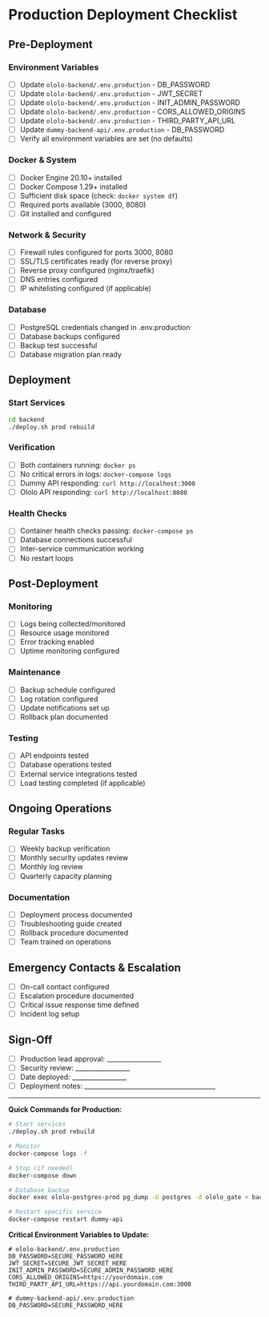 # Production Deployment Checklist

## Pre-Deployment

### Environment Variables
- [ ] Update `ololo-backend/.env.production` - DB_PASSWORD
- [ ] Update `ololo-backend/.env.production` - JWT_SECRET
- [ ] Update `ololo-backend/.env.production` - INIT_ADMIN_PASSWORD
- [ ] Update `ololo-backend/.env.production` - CORS_ALLOWED_ORIGINS
- [ ] Update `ololo-backend/.env.production` - THIRD_PARTY_API_URL
- [ ] Update `dummy-backend-api/.env.production` - DB_PASSWORD
- [ ] Verify all environment variables are set (no defaults)

### Docker & System
- [ ] Docker Engine 20.10+ installed
- [ ] Docker Compose 1.29+ installed
- [ ] Sufficient disk space (check: `docker system df`)
- [ ] Required ports available (3000, 8080)
- [ ] Git installed and configured

### Network & Security
- [ ] Firewall rules configured for ports 3000, 8080
- [ ] SSL/TLS certificates ready (for reverse proxy)
- [ ] Reverse proxy configured (nginx/traefik)
- [ ] DNS entries configured
- [ ] IP whitelisting configured (if applicable)

### Database
- [ ] PostgreSQL credentials changed in .env.production
- [ ] Database backups configured
- [ ] Backup test successful
- [ ] Database migration plan ready

## Deployment

### Start Services
```bash
cd backend
./deploy.sh prod rebuild
```

### Verification
- [ ] Both containers running: `docker ps`
- [ ] No critical errors in logs: `docker-compose logs`
- [ ] Dummy API responding: `curl http://localhost:3000`
- [ ] Ololo API responding: `curl http://localhost:8080`

### Health Checks
- [ ] Container health checks passing: `docker-compose ps`
- [ ] Database connections successful
- [ ] Inter-service communication working
- [ ] No restart loops

## Post-Deployment

### Monitoring
- [ ] Logs being collected/monitored
- [ ] Resource usage monitored
- [ ] Error tracking enabled
- [ ] Uptime monitoring configured

### Maintenance
- [ ] Backup schedule configured
- [ ] Log rotation configured
- [ ] Update notifications set up
- [ ] Rollback plan documented

### Testing
- [ ] API endpoints tested
- [ ] Database operations tested
- [ ] External service integrations tested
- [ ] Load testing completed (if applicable)

## Ongoing Operations

### Regular Tasks
- [ ] Weekly backup verification
- [ ] Monthly security updates review
- [ ] Monthly log review
- [ ] Quarterly capacity planning

### Documentation
- [ ] Deployment process documented
- [ ] Troubleshooting guide created
- [ ] Rollback procedure documented
- [ ] Team trained on operations

## Emergency Contacts & Escalation

- [ ] On-call contact configured
- [ ] Escalation procedure documented
- [ ] Critical issue response time defined
- [ ] Incident log setup

## Sign-Off

- [ ] Production lead approval: _________________
- [ ] Security review: _________________
- [ ] Date deployed: _________________
- [ ] Deployment notes: _________________________________________

---

**Quick Commands for Production:**

```bash
# Start services
./deploy.sh prod rebuild

# Monitor
docker-compose logs -f

# Stop (if needed)
docker-compose down

# Database backup
docker exec ololo-postgres-prod pg_dump -U postgres -d ololo_gate > backup.sql

# Restart specific service
docker-compose restart dummy-api
```

**Critical Environment Variables to Update:**

```env
# ololo-backend/.env.production
DB_PASSWORD=SECURE_PASSWORD_HERE
JWT_SECRET=SECURE_JWT_SECRET_HERE
INIT_ADMIN_PASSWORD=SECURE_ADMIN_PASSWORD_HERE
CORS_ALLOWED_ORIGINS=https://yourdomain.com
THIRD_PARTY_API_URL=https://api.yourdomain.com:3000

# dummy-backend-api/.env.production
DB_PASSWORD=SECURE_PASSWORD_HERE
```
